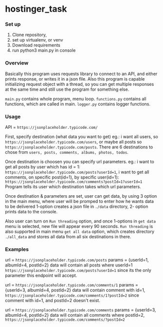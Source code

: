 # hostinger_task

### Set up 
1. Clone repository, 
3. set up virtualenv, or venv 
4. Download requirements
5. run python3 main.py in console

### Overview
Basically this program uses requests library to connect to an API, and either prints response, or writes it in a json file.
Also this program is capable initializing request object with a thread, so you can get multiple responses at the same time and still use the program for something else.

`main.py` contains whole program, menu loop.
`functions.py` contains all functions, which are called in main.
`logger.py` contains logger functions.

### Usage
API = `https://jsonplaceholder.typicode.com/`

First, specify destination (what data you want to get) eg.: i want all users, so `https://jsonplaceholder.typicode.com/users`,
or maybe all posts so `https://jsonplaceholder.typicode.com/posts`.
There are 6 destinations to chose from `users, posts, comments, albums, photos, todos`.

Once destination is choosen you can specify url parameters. 
eg.: i want to get all posts by user which has id = 1: `https://jsonplaceholder.typicode.com/posts?userId=1`,
i want to get all comments, on specific post(id=1), by specific user(id=1): `https://jsonplaceholder.typicode.com/comments?postId=1?userId=1`
Program tells its user which destination takes which url parameters.

Once destination & parameters are set, user can get data, by using 3 option in the main menu, where user will be promped to enter how he wants data to be delivered 1-option creates a json file in `./data` directory, 2- option prints data to the console.

Also user can turn on `Run threading` option, and once 1-options in `get data` menu is selected, new file will appear every 90 seconds.
`Run threading` is also supported in main menu `get all data` option, which creates directory `./all_data` and stores all data from all six destinations in there. 


### Examples
url = `https://jsonplaceholder.typicode.com/posts`
params = {userId=1, albumId=4, postId=2}
data will contain all posts where userId=1 `https://jsonplaceholder.typicode.com/posts?userId=1`
since its the only parameter this endpoint will accept.


url = `https://jsonplaceholder.typicode.com/comments/1`
params = {userId=3, albumId=4, postId=2}
data will contain comment with id=1, `https://jsonplaceholder.typicode.com/comments/1?postId=2`
since comment with id=1, and postId=2 doesn't exist.

url = `https://jsonplaceholder.typicode.com/comments`
params = {userId=3, albumId=4, postId=2}
data will contain all comments where postId=2, `https://jsonplaceholder.typicode.com/comments/?postId=2`



